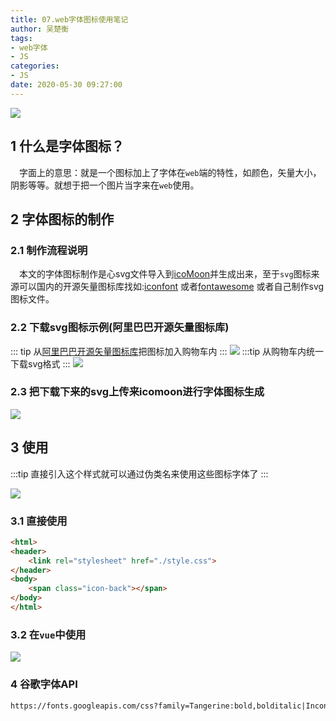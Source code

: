 ```yaml
---
title: 07.web字体图标使用笔记
author: 吴楚衡
tags:
- web字体
- JS
categories:
- JS
date: 2020-05-30 09:27:00
---
```

![](http://qiniu.wuchuheng.com/images/0__rm6c1lV9w2AxWAl.jpeg)
## 1 什么是字体图标？
&emsp;字面上的意思：就是一个图标加上了字体在`web`端的特性，如颜色，矢量大小，阴影等等。就想于把一个图片当字来在`web`使用。
<!--more-->

## 2 字体图标的制作
### 2.1 制作流程说明
&emsp;本文的字体图标制作是心svg文件导入到[icoMoon](https://icomoon.io)并生成出来，至于`svg`图标来源可以国内的开源矢量图标库找如:[iconfont](https://www.iconfont.cn/) 或者[fontawesome](https://fontawesome.com/) 或者自己制作svg图标文件。
### 2.2 下载svg图标示例(阿里巴巴开源矢量图标库)
::: tip
从[阿里巴巴开源矢量图标库](https://www.iconfont.cn/)把图标加入购物车内
:::
![](http://qiniu.wuchuheng.com/images/Screen%20Shot%202020-05-31%20at%201.52.01%20AM.png)
:::tip
从购物车内统一下载svg格式
:::
![](http://qiniu.wuchuheng.com/images/Screen%20Shot%202020-05-31%20at%202.13.58%20AM.png)

### 2.3 把下载下来的svg上传来icomoon进行字体图标生成
![](http://qiniu.wuchuheng.com/images/WX20200531-022450.png)

## 3  使用
:::tip
直接引入这个样式就可以通过伪类名来使用这些图标字体了
:::

![](http://qiniu.wuchuheng.com/images/WX20200531-023020.png)

### 3.1 直接使用
``` html
<html>
<header>
    <link rel="stylesheet" href="./style.css">
</header>
<body>
    <span class="icon-back"></span>
</body>
</html>
```

### 3.2 在`vue`中使用
![](http://qiniu.wuchuheng.com/images/WX20200531-024422.png)

### 4 谷歌字体API

``` html
https://fonts.googleapis.com/css?family=Tangerine:bold,bolditalic|Inconsolata:italic|Droid+Sans
```